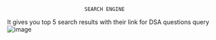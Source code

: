                              SEARCH ENGINE
It gives you top 5 search results with their link for DSA questions query
![image](https://github.com/aman9322/search-engine/assets/115579628/97e5ed7a-4dc2-44ce-bc29-9e3c21f5e1c2)
